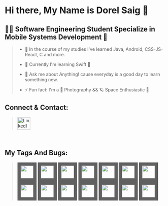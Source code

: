 # Hi there, My Name is Dorel Saig 👋

## :man_student: Software Engineering Student Specialize in Mobile Systems Development :iphone:

> - 👣 In the course of my studies I've learned Java, Android, CSS-JS-React, C and more.
> 
> - 🌱 Currently I'm learning Swift :apple:
> 
> - 💬 Ask me about Anything! cause everyday is a good day to learn something new.
> 
> - ⚡ Fun fact: I'm a 📸 Photography && 🪐 Space Enthusiastic 🤩

Connect & Contact:
---
>
>
> [<img alt="LinkedIn" width="40" src="https://cdn.jsdelivr.net/gh/devicons/devicon/icons/linkedin/linkedin-original.svg" />]( http://www.linkedin.com/in/dorelsaig)


</br>

My Tags And Bugs:
---
> <img src="https://cdn.jsdelivr.net/gh/devicons/devicon/icons/android/android-original-wordmark.svg" width="40" height="40" border="10" /> <img src="https://cdn.jsdelivr.net/gh/devicons/devicon/icons/swift/swift-original.svg" width="40" height="40" border="10" /> <img src="https://cdn.jsdelivr.net/gh/devicons/devicon/icons/java/java-original.svg" width="40" height="40" border="10" /> <img src="https://cdn.jsdelivr.net/gh/devicons/devicon/icons/c/c-line.svg" width="40" height="40" border="10" /> <img src="https://cdn.jsdelivr.net/gh/devicons/devicon/icons/javascript/javascript-plain.svg" width="40" height="40" border="10" />  <img src="https://cdn.jsdelivr.net/gh/devicons/devicon/icons/react/react-original.svg" width="40" height="40" border="10" /> <img src="https://cdn.jsdelivr.net/gh/devicons/devicon/icons/nodejs/nodejs-plain.svg" width="40" height="40" border="10" /> <img src="https://cdn.jsdelivr.net/gh/devicons/devicon/icons/html5/html5-plain-wordmark.svg" width="40" height="40" border="10" /> <img src="https://cdn.jsdelivr.net/gh/devicons/devicon/icons/figma/figma-original.svg" width="40" height="40" border="10" />
><img src="https://cdn.jsdelivr.net/gh/devicons/devicon/icons/selenium/selenium-original.svg" width="40" height="40" border="10" />
><img src="https://cdn.jsdelivr.net/gh/devicons/devicon/icons/mysql/mysql-original.svg" width="40" height="40" border="10" />
><img src="https://cdn.jsdelivr.net/gh/devicons/devicon/icons/mongodb/mongodb-original-wordmark.svg" width="40" height="40" border="10" />
><img src="https://cdn.jsdelivr.net/gh/devicons/devicon/icons/figma/figma-original.svg" width="40" height="40" border="10" />
><img src="https://cdn.jsdelivr.net/gh/devicons/devicon/icons/photoshop/photoshop-plain.svg" width="40" height="40" border="10" />
          
          


<!--
**DorelSaig/dorelsaig** is a ✨ _special_ ✨ repository because its `README.md` (this file) appears on your GitHub profile.

Here are some ideas to get you started:

- 🔭 I’m currently working on ...
- 🌱 I’m currently learning ...
- 👯 I’m looking to collaborate on ...
- 🤔 I’m looking for help with ...
- 💬 Ask me about ...
- 📫 How to reach me: ...
- 😄 Pronouns: ...
- ⚡ Fun fact: ...
-->

